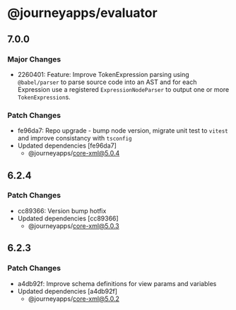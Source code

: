 # @journeyapps/evaluator

## 7.0.0

### Major Changes

- 2260401: Feature: Improve TokenExpression parsing using `@babel/parser` to parse source code into an AST and for each Expression use a registered `ExpressionNodeParser` to output one or more `TokenExpression`s.

### Patch Changes

- fe96da7: Repo upgrade - bump node version, migrate unit test to `vitest` and improve consistancy with `tsconfig`
- Updated dependencies [fe96da7]
  - @journeyapps/core-xml@5.0.4

## 6.2.4

### Patch Changes

- cc89366: Version bump hotfix
- Updated dependencies [cc89366]
  - @journeyapps/core-xml@5.0.3

## 6.2.3

### Patch Changes

- a4db92f: Improve schema definitions for view params and variables
- Updated dependencies [a4db92f]
  - @journeyapps/core-xml@5.0.2

